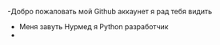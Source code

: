 -Добро пожаловать мой Github аккаунет я рад тебя видить 
- Меня завуть Нурмед я Python разработчик
- 
<!---
BNurmed777/BNurmed777 is a ✨ special ✨ repository because its `README.md` (this file) appears on your GitHub profile.
You can click the Preview link to take a look at your changes.
--->
